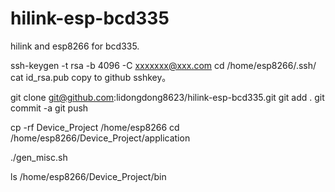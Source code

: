 # hilink-esp-bcd335
hilink and  esp8266  for bcd335.

ssh-keygen -t rsa -b 4096 -C xxxxxxx@xxx.com
cd /home/esp8266/.ssh/
cat id_rsa.pub
copy to github sshkey。


git clone git@github.com:lidongdong8623/hilink-esp-bcd335.git
git add .
git commit -a
git push


cp -rf Device_Project /home/esp8266
cd /home/esp8266/Device_Project/application

./gen_misc.sh

ls /home/esp8266/Device_Project/bin


